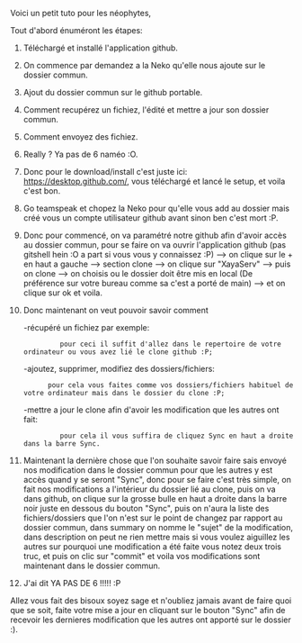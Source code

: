 Voici un petit tuto pour les néophytes,

Tout d'abord énuméront les étapes:

1) Téléchargé et installé l'application github.

2) On commence par demandez a la Neko qu'elle nous ajoute sur le dossier commun.

3) Ajout du dossier commun sur le github portable.

4) Comment recupérez un fichiez, l'édité et mettre a jour son dossier commun.

5) Comment envoyez des fichiez.

6) Really ? Ya pas de 6 naméo :O.



1) Donc pour le download/install c'est juste ici: https://desktop.github.com/, vous téléchargé et lancé le setup, et voila c'est bon.

2) Go teamspeak et chopez la Neko pour qu'elle vous add au dossier mais créé vous un compte utilisateur github avant sinon ben c'est mort :P.

3) Donc pour commencé, on va paramétré notre github afin d'avoir accès au dossier commun, pour se faire on va ouvrir l'application github (pas gitshell hein :O a part si vous vous y connaissez :P) --> on clique sur le + en haut a gauche --> section clone --> on clique sur "XayaServ" --> puis on clone --> on choisis ou le dossier doit être mis en local (De préférence sur votre bureau comme sa c'est a porté de main) --> et on clique sur ok et voila.

4) Donc maintenant on veut pouvoir savoir comment 
 
	-récupéré un fichiez par exemple: 
    
				pour ceci il suffit d'allez dans le repertoire de votre ordinateur ou vous avez lié le clone github :P;
 
	-ajoutez, supprimer, modifiez des dossiers/fichiers:
   
			 pour cela vous faites comme vos dossiers/fichiers habituel de votre ordinateur mais dans le dossier du clone :P;
 
	-mettre a jour le clone afin d'avoir les modification que les autres ont fait:
    
				pour cela il vous suffira de cliquez Sync en haut a droite dans la barre Sync.

5) Maintenant la dernière chose que l'on souhaite savoir faire sais envoyé nos modification dans le dossier commun pour que les autres y est accès quand y se seront "Sync", donc pour se faire c'est très simple, on fait nos modifications a l'intérieur du dossier lié au clone, puis on va dans github, on clique sur la grosse bulle en haut a droite dans la barre noir juste en dessous du bouton "Sync", puis on n'aura la liste des fichiers/dossiers que l'on n'est sur le point de changez par rapport au dossier commun, dans summary on nomme le "sujet" de la modification, dans description on peut ne rien mettre mais si vous voulez aiguillez les autres sur pourquoi une modification a été faite vous notez deux trois truc, et puis on clic sur "commit" et voila vos modifications sont maintenant dans le dossier commun.

6) J'ai dit YA PAS DE 6 !!!!! :P



Allez vous fait des bisoux soyez sage et n'oubliez jamais avant de faire quoi que se soit, faite votre mise a jour en cliquant sur le bouton "Sync" afin de recevoir les dernieres modification que les autres ont apporté sur le dossier :).
